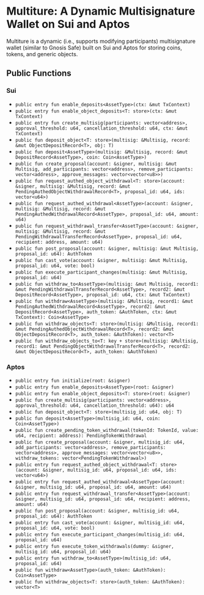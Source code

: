 # Multiture: A Dynamic Multisignature Wallet on Sui and Aptos

Multiture is a dynamic (i.e., supports modifying participants) multisignature wallet (similar to Gnosis Safe) built on Sui and Aptos for storing coins, tokens, and generic objects.

## Public Functions

### Sui

* `public entry fun enable_deposits<AssetType>(ctx: &mut TxContext)`
* `public entry fun enable_object_deposits<T: store>(ctx: &mut TxContext)`
* `public entry fun create_multisig(participants: vector<address>, approval_threshold: u64, cancellation_threshold: u64, ctx: &mut TxContext)`
* `public fun deposit_object<T: store>(multisig: &Multisig, record: &mut ObjectDepositRecord<T>, obj: T)`
* `public fun deposit<AssetType>(multisig: &Multisig, record: &mut DepositRecord<AssetType>, coin: Coin<AssetType>)`
* `public fun create_proposal(account: &signer, multisig: &mut Multisig, add_participants: vector<address>, remove_participants: vector<address>, approve_messages: vector<vector<u8>>)`
* `public fun request_authed_object_withdrawal<T: store>(account: &signer, multisig: &Multisig, record: &mut PendingAuthedObjectWithdrawalRecord<T>, proposal_id: u64, ids: vector<u64>)`
* `public fun request_authed_withdrawal<AssetType>(account: &signer, multisig: &Multisig, record: &mut PendingAuthedWithdrawalRecord<AssetType>, proposal_id: u64, amount: u64)`
* `public fun request_withdrawal_transfer<AssetType>(account: &signer, multisig: &Multisig, record: &mut PendingWithdrawalTransferRecord<AssetType>, proposal_id: u64, recipient: address, amount: u64)`
* `public fun post_proposal(account: &signer, multisig: &mut Multisig, proposal_id: u64): AuthToken`
* `public fun cast_vote(account: &signer, multisig: &mut Multisig, proposal_id: u64, vote: bool)`
* `public fun execute_participant_changes(multisig: &mut Multisig, proposal_id: u64)`
* `public fun withdraw_to<AssetType>(multisig: &mut Multisig, record1: &mut PendingWithdrawalTransferRecord<AssetType>, record2: &mut DepositRecord<AssetType>, proposal_id: u64, ctx: &mut TxContext)`
* `public fun withdraw<AssetType>(multisig: &Multisig, record1: &mut PendingAuthedWithdrawalRecord<AssetType>, record2: &mut DepositRecord<AssetType>, auth_token: &AuthToken, ctx: &mut TxContext): Coin<AssetType>`
* `public fun withdraw_objects<T: store>(multisig: &Multisig, record1: &mut PendingAuthedObjectWithdrawalRecord<T>, record2: &mut ObjectDepositRecord<T>, auth_token: &AuthToken): vector<T>`
* `public fun withdraw_objects_to<T: key + store>(multisig: &Multisig, record1: &mut PendingObjectWithdrawalTransferRecord<T>, record2: &mut ObjectDepositRecord<T>, auth_token: &AuthToken)`

### Aptos

* `public entry fun initialize(root: &signer)`
* `public entry fun enable_deposits<AssetType>(root: &signer)`
* `public entry fun enable_object_deposits<T: store>(root: &signer)`
* `public fun create_multisig(participants: vector<address>, approval_threshold: u64, cancellation_threshold: u64): u64`
* `public fun deposit_object<T: store>(multisig_id: u64, obj: T)`
* `public fun deposit<AssetType>(multisig_id: u64, coin: Coin<AssetType>)`
* `public fun create_pending_token_withdrawal(tokenId: TokenId, value: u64, recipient: address): PendingTokenWithdrawal`
* `public fun create_proposal(account: &signer, multisig_id: u64, add_participants: vector<address>, remove_participants: vector<address>, approve_messages: vector<vector<u8>>, withdraw_tokens: vector<PendingTokenWithdrawal>)`
* `public entry fun request_authed_object_withdrawal<T: store>(account: &signer, multisig_id: u64, proposal_id: u64, ids: vector<u64>)`
* `public entry fun request_authed_withdrawal<AssetType>(account: &signer, multisig_id: u64, proposal_id: u64, amount: u64)`
* `public entry fun request_withdrawal_transfer<AssetType>(account: &signer, multisig_id: u64, proposal_id: u64, recipient: address, amount: u64)`
* `public fun post_proposal(account: &signer, multisig_id: u64, proposal_id: u64): AuthToken`
* `public entry fun cast_vote(account: &signer, multisig_id: u64, proposal_id: u64, vote: bool)`
* `public entry fun execute_participant_changes(multisig_id: u64, proposal_id: u64)`
* `public entry fun execute_token_withdrawals(dummy: &signer, multisig_id: u64, proposal_id: u64)`
* `public entry fun withdraw_to<AssetType>(multisig_id: u64, proposal_id: u64)`
* `public fun withdraw<AssetType>(auth_token: &AuthToken): Coin<AssetType>`
* `public fun withdraw_objects<T: store>(auth_token: &AuthToken): vector<T>`
